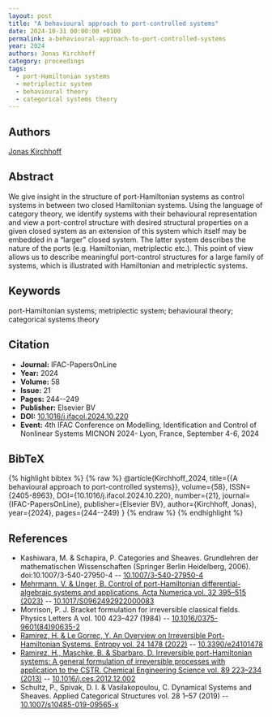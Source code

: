 ```yaml
---
layout: post
title: "A behavioural approach to port-controlled systems"
date: 2024-10-31 00:00:00 +0100
permalink: a-behavioural-approach-to-port-controlled-systems
year: 2024
authors: Jonas Kirchhoff
category: proceedings
tags:
  - port-Hamiltonian systems
  - metriplectic system
  - behavioural theory
  - categorical systems theory
---
```

 
## Authors
[Jonas Kirchhoff](authors/jonas-kirchhoff)
 
## Abstract
We give insight in the structure of port-Hamiltonian systems as control systems in between two closed Hamiltonian systems. Using the language of category theory, we identify systems with their behavioural representation and view a port-control structure with desired structural properties on a given closed system as an extension of this system which itself may be embedded in a “larger” closed system. The latter system describes the nature of the ports (e.g. Hamiltonian, metriplectic etc.). This point of view allows us to describe meaningful port-control structures for a large family of systems, which is illustrated with Hamiltonian and metriplectic systems.
 
## Keywords
port-Hamiltonian systems; metriplectic system; behavioural theory; categorical systems theory
 
## Citation
- **Journal:** IFAC-PapersOnLine
- **Year:** 2024
- **Volume:** 58
- **Issue:** 21
- **Pages:** 244--249
- **Publisher:** Elsevier BV
- **DOI:** [10.1016/j.ifacol.2024.10.220](https://doi.org/10.1016/j.ifacol.2024.10.220)
- **Event:** 4th IFAC Conference on Modelling, Identification and Control of Nonlinear Systems MICNON 2024- Lyon, France, September 4-6, 2024
 
## BibTeX
{% highlight bibtex %}
{% raw %}
@article{Kirchhoff_2024,
  title={{A behavioural approach to port-controlled systems}},
  volume={58},
  ISSN={2405-8963},
  DOI={10.1016/j.ifacol.2024.10.220},
  number={21},
  journal={IFAC-PapersOnLine},
  publisher={Elsevier BV},
  author={Kirchhoff, Jonas},
  year={2024},
  pages={244--249}
}
{% endraw %}
{% endhighlight %}
 
## References
- Kashiwara, M. & Schapira, P. Categories and Sheaves. Grundlehren der mathematischen Wissenschaften (Springer Berlin Heidelberg, 2006). doi:10.1007/3-540-27950-4 -- [10.1007/3-540-27950-4](https://doi.org/10.1007/3-540-27950-4)
- [Mehrmann, V. & Unger, B. Control of port-Hamiltonian differential-algebraic systems and applications. Acta Numerica vol. 32 395–515 (2023)](control-of-port-hamiltonian-differential-algebraic-systems-and-applications) -- [10.1017/S0962492922000083](https://doi.org/10.1017/S0962492922000083)
- Morrison, P. J. Bracket formulation for irreversible classical fields. Physics Letters A vol. 100 423–427 (1984) -- [10.1016/0375-9601(84)90635-2](https://doi.org/10.1016/0375-9601(84)90635-2)
- [Ramirez, H. & Le Gorrec, Y. An Overview on Irreversible Port-Hamiltonian Systems. Entropy vol. 24 1478 (2022)](an-overview-on-irreversible-port-hamiltonian-systems) -- [10.3390/e24101478](https://doi.org/10.3390/e24101478)
- [Ramirez, H., Maschke, B. & Sbarbaro, D. Irreversible port-Hamiltonian systems: A general formulation of irreversible processes with application to the CSTR. Chemical Engineering Science vol. 89 223–234 (2013)](irreversible-port-hamiltonian-systems-a-general-formulation-of-irreversible-processes-with-application-to-the-cstr) -- [10.1016/j.ces.2012.12.002](https://doi.org/10.1016/j.ces.2012.12.002)
- Schultz, P., Spivak, D. I. & Vasilakopoulou, C. Dynamical Systems and Sheaves. Applied Categorical Structures vol. 28 1–57 (2019) -- [10.1007/s10485-019-09565-x](https://doi.org/10.1007/s10485-019-09565-x)

